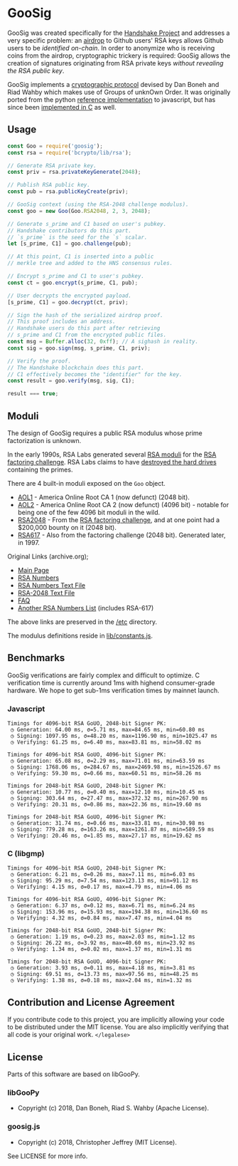 # GooSig

GooSig was created specifically for the [Handshake Project][handshake] and
addresses a very specific problem: an [airdrop] to Github users' RSA keys
allows Github users to be _identified on-chain_. In order to anonymize who is
receiving coins from the airdrop, cryptographic trickery is required: GooSig
allows the creation of signatures originating from RSA private keys _without
revealing the RSA public key_.

GooSig implements a [cryptographic protocol][protocol] devised by Dan Boneh and
Riad Wahby which makes use of Groups of unknOwn Order. It was originally ported
from the python [reference implementation][libgoopy] to javascript, but has
since been [implemented in C][c] as well.

## Usage

``` js
const Goo = require('goosig');
const rsa = require('bcrypto/lib/rsa');

// Generate RSA private key.
const priv = rsa.privateKeyGenerate(2048);

// Publish RSA public key.
const pub = rsa.publicKeyCreate(priv);

// GooSig context (using the RSA-2048 challenge modulus).
const goo = new Goo(Goo.RSA2048, 2, 3, 2048);

// Generate s_prime and C1 based on user's pubkey.
// Handshake contributors do this part.
// `s_prime` is the seed for the `s` scalar.
let [s_prime, C1] = goo.challenge(pub);

// At this point, C1 is inserted into a public
// merkle tree and added to the HNS consensus rules.

// Encrypt s_prime and C1 to user's pubkey.
const ct = goo.encrypt(s_prime, C1, pub);

// User decrypts the encrypted payload.
[s_prime, C1] = goo.decrypt(ct, priv);

// Sign the hash of the serialized airdrop proof.
// This proof includes an address.
// Handshake users do this part after retrieving
// s_prime and C1 from the encrypted public files.
const msg = Buffer.alloc(32, 0xff); // A sighash in reality.
const sig = goo.sign(msg, s_prime, C1, priv);

// Verify the proof.
// The Handshake blockchain does this part.
// C1 effectively becomes the "identifier" for the key.
const result = goo.verify(msg, sig, C1);

result === true;
```

## Moduli

The design of GooSig requires a public RSA modulus whose prime factorization is
unknown.

In the early 1990s, RSA Labs generated several [RSA moduli][numbers-wiki] for
the [RSA factoring challenge][challenge-wiki]. RSA Labs claims to have
[destroyed the hard drives][faq] containing the primes.

There are 4 built-in moduli exposed on the `Goo` object.

- [AOL1] - America Online Root CA 1 (now defunct) (2048 bit).
- [AOL2] - America Online Root CA 2 (now defunct) (4096 bit) - notable for
  being one of the few 4096 bit moduli in the wild.
- [RSA2048] - From the [RSA factoring challenge][challenge-wiki], and at one
  point had a $200,000 bounty on it (2048 bit).
- [RSA617] - Also from the factoring challenge (2048 bit). Generated later, in
  1997.

Original Links (archive.org);

- [Main Page][challenge]
- [RSA Numbers][numbers]
- [RSA Numbers Text File][txt]
- [RSA-2048 Text File][RSA2048-txt]
- [FAQ][faq]
- [Another RSA Numbers List][list] (includes RSA-617)

The above links are preserved in the [/etc][etc] directory.

The modulus definitions reside in [lib/constants.js][constants].

## Benchmarks

GooSig verifications are fairly complex and difficult to optimize. C
verification time is currently around 1ms with highend consumer-grade hardware.
We hope to get sub-1ms verification times by mainnet launch.

### Javascript

```
Timings for 4096-bit RSA GoUO, 2048-bit Signer PK:
 ◷ Generation: 64.00 ms, σ=5.71 ms, max=84.65 ms, min=60.80 ms
 ◷ Signing: 1097.95 ms, σ=48.20 ms, max=1196.90 ms, min=1025.47 ms
 ◷ Verifying: 61.25 ms, σ=6.40 ms, max=83.81 ms, min=58.02 ms

Timings for 4096-bit RSA GoUO, 4096-bit Signer PK:
 ◷ Generation: 65.08 ms, σ=2.29 ms, max=71.01 ms, min=63.59 ms
 ◷ Signing: 1768.06 ms, σ=284.67 ms, max=2469.98 ms, min=1526.67 ms
 ◷ Verifying: 59.30 ms, σ=0.66 ms, max=60.51 ms, min=58.26 ms

Timings for 2048-bit RSA GoUO, 2048-bit Signer PK:
 ◷ Generation: 10.77 ms, σ=0.40 ms, max=12.10 ms, min=10.45 ms
 ◷ Signing: 303.64 ms, σ=27.47 ms, max=372.32 ms, min=267.90 ms
 ◷ Verifying: 20.31 ms, σ=0.86 ms, max=22.36 ms, min=19.60 ms

Timings for 2048-bit RSA GoUO, 4096-bit Signer PK:
 ◷ Generation: 31.74 ms, σ=0.66 ms, max=33.81 ms, min=30.98 ms
 ◷ Signing: 779.28 ms, σ=163.26 ms, max=1261.87 ms, min=589.59 ms
 ◷ Verifying: 20.46 ms, σ=1.85 ms, max=27.17 ms, min=19.62 ms
```

### C (libgmp)

```
Timings for 4096-bit RSA GoUO, 2048-bit Signer PK:
 ◷ Generation: 6.21 ms, σ=0.26 ms, max=7.11 ms, min=6.03 ms
 ◷ Signing: 95.29 ms, σ=7.54 ms, max=123.13 ms, min=91.12 ms
 ◷ Verifying: 4.15 ms, σ=0.17 ms, max=4.79 ms, min=4.06 ms

Timings for 4096-bit RSA GoUO, 4096-bit Signer PK:
 ◷ Generation: 6.37 ms, σ=0.12 ms, max=6.71 ms, min=6.24 ms
 ◷ Signing: 153.96 ms, σ=15.93 ms, max=194.38 ms, min=136.60 ms
 ◷ Verifying: 4.32 ms, σ=0.84 ms, max=7.47 ms, min=4.04 ms

Timings for 2048-bit RSA GoUO, 2048-bit Signer PK:
 ◷ Generation: 1.19 ms, σ=0.23 ms, max=2.03 ms, min=1.12 ms
 ◷ Signing: 26.22 ms, σ=3.92 ms, max=40.60 ms, min=23.92 ms
 ◷ Verifying: 1.34 ms, σ=0.02 ms, max=1.37 ms, min=1.31 ms

Timings for 2048-bit RSA GoUO, 4096-bit Signer PK:
 ◷ Generation: 3.93 ms, σ=0.11 ms, max=4.18 ms, min=3.81 ms
 ◷ Signing: 69.51 ms, σ=13.73 ms, max=97.56 ms, min=48.25 ms
 ◷ Verifying: 1.38 ms, σ=0.18 ms, max=2.04 ms, min=1.32 ms
```

## Contribution and License Agreement

If you contribute code to this project, you are implicitly allowing your code
to be distributed under the MIT license. You are also implicitly verifying that
all code is your original work. `</legalese>`

## License

Parts of this software are based on libGooPy.

### libGooPy

- Copyright (c) 2018, Dan Boneh, Riad S. Wahby (Apache License).

### goosig.js

- Copyright (c) 2018, Christopher Jeffrey (MIT License).

See LICENSE for more info.

[handshake]: https://handshake.org
[airdrop]: https://github.com/handshake-org/hs-airdrop
[protocol]: https://github.com/kwantam/GooSig/blob/master/protocol.txt
[libgoopy]: https://github.com/kwantam/GooSig
[c]: https://github.com/handshake-org/goosig/tree/master/src/goo
[AOL1]: https://ssl-tools.net/subjects/3c8008731e5ff9a0e7a6b0fb906fc6e439cbe862
[AOL2]: https://ssl-tools.net/subjects/28ecf0993d30f9e4e607bef4f5c487f64a2a71a6
[RSA617]: https://en.wikipedia.org/wiki/RSA_numbers#RSA-617
[RSA2048]: https://en.wikipedia.org/wiki/RSA_numbers#RSA-2048
[RSA2048-txt]: https://web.archive.org/web/20130521022803/http://www.rsa.com/rsalabs/challenges/factoring/RSA-2048.txt
[challenge-wiki]: https://en.wikipedia.org/wiki/RSA_Factoring_Challenge
[numbers-wiki]: https://en.wikipedia.org/wiki/RSA_numbers
[challenge]: https://web.archive.org/web/20130507091636/http://www.rsa.com/rsalabs/node.asp?id=2092
[numbers]: https://web.archive.org/web/20130507115513/http://www.rsa.com/rsalabs/node.asp?id=2093
[txt]: https://web.archive.org/web/20130507115513/http://www.rsa.com/rsalabs/challenges/factoring/challengenumbers.txt
[faq]: https://web.archive.org/web/20130502202924/http://www.rsa.com/rsalabs/node.asp?id=2094
[list]: http://www.ontko.com/pub/rayo/primes/rsa_fact.html
[etc]: https://github.com/handshake-org/goosig/tree/master/etc
[constants]: https://github.com/handshake-org/goosig/blob/master/lib/internal/constants.js
